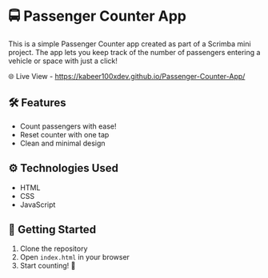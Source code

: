 # 🚍 Passenger Counter App

This is a simple Passenger Counter app created as part of a Scrimba mini project. The app lets you keep track of the number of passengers entering a vehicle or space with just a click!

🌐 Live View - https://kabeer100xdev.github.io/Passenger-Counter-App/

## 🛠️ Features

- Count passengers with ease!
- Reset counter with one tap
- Clean and minimal design

## ⚙️ Technologies Used

- HTML
- CSS
- JavaScript

## 🚀 Getting Started

1. Clone the repository
2. Open `index.html` in your browser
3. Start counting! 🎉
